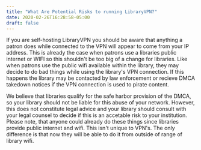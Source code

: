 ```yaml
---
title: "What Are Potential Risks to running LibraryVPN?"
date: 2020-02-26T16:28:58-05:00
draft: false 
---
```

If you are self-hosting LibraryVPN you should be aware that anything a patron does while connected to the VPN will appear to come from your IP address. This is already the case when patrons use a libraries public internet or WIFI so this shouldn't be too big of a change for libraries. Like when patrons use the public wifi available within the library, they may decide to do bad things while using the library's VPN connection. If this happens the library may be contacted by law enforcement or recieve DMCA takedown notices if the VPN connection is used to pirate content. 

We believe that libraries qualify for the safe harbor provision of the DMCA, so your library should not be liable for this abuse of your network. However, this does not constitute legal advice and your library should consult with your legal counsel to decide if this is an accetable risk to your institution. Please note, that anyone could already do these things since libraries provide public internet and wifi. This isn't unique to VPN's. The only difference is that now they will be able to do it from outside of range of library wifi.


